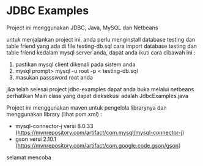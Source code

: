 # JDBC Examples

Project ini menggunakan JDBC, Java, MySQL dan Netbeans

untuk menjalankan project ini, anda perlu menginstall database testing dan table friend yang ada di file testing-db.sql
cara import database testing dan table friend kedalam mysql server anda, dapat anda ikuti cara dibawah ini :
1. pastikan mysql client dikenali pada sistem anda
2. mysql prompt> mysql -u root -p < testing-db.sql
3. masukan passsword root anda

jika telah selesai project jdbc-examples dapat anda buka melalui netbeans
perhatikan Main class yang dapat dieksekusi adalah JdbcExamples.java

Project ini menggunakan maven untuk pengelola librarynya dan menggunakan library (lihat pom.xml) :
  - mysql-connector-j versi 8.0.33 (https://mvnrepository.com/artifact/com.mysql/mysql-connector-j)
  - gson versi 2.10.1 (https://mvnrepository.com/artifact/com.google.code.gson/gson)


selamat mencoba
